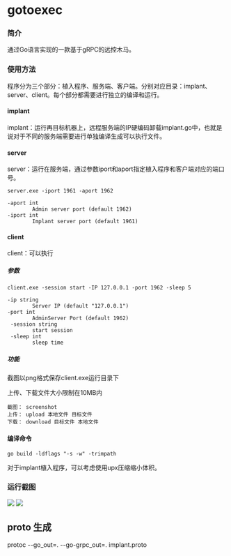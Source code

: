 # gotoexec

### 简介

通过Go语言实现的一款基于gRPC的远控木马。

### 使用方法

程序分为三个部分：植入程序、服务端、客户端。分别对应目录：implant、server、client。每个部分都需要进行独立的编译和运行。

#### implant

implant：运行再目标机器上，远程服务端的IP硬编码卸载implant.go中，也就是说对于不同的服务端需要进行单独编译生成可以执行文件。

#### server

server：运行在服务端，通过参数iport和aport指定植入程序和客户端对应的端口号。

```
server.exe -iport 1961 -aport 1962

-aport int
    	Admin server port (default 1962)
-iport int
    	Implant server port (default 1961)

```

#### client

client：可以执行

##### 参数

```
client.exe -session start -IP 127.0.0.1 -port 1962 -sleep 5

-ip string
        Server IP (default "127.0.0.1")
-port int
        AdminServer Port (default 1962)
 -session string
        start session
 -sleep int
        sleep time
```

##### 功能

截图以png格式保存client.exe运行目录下

上传、下载文件大小限制在10MB内

```
截图：	screenshot
上传：	upload 本地文件 目标文件  
下载：	download 目标文件 本地文件
```



#### 编译命令

```
go build -ldflags "-s -w" -trimpath
```

对于implant植入程序，可以考虑使用upx压缩缩小体积。



### 运行截图

![](image/2.png)
![](image/1.png)



## proto   生成
protoc --go_out=. --go-grpc_out=.  implant.proto